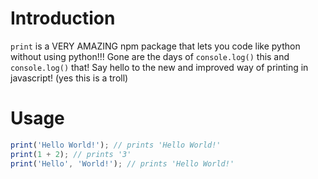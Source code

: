# Introduction
`print` is a VERY AMAZING npm package that lets you code like python without using python!!!
Gone are the days of `console.log()` this and `console.log()` that!
Say hello to the new and improved way of printing in javascript! (yes this is a troll)

# Usage
```js
print('Hello World!'); // prints 'Hello World!'
print(1 + 2); // prints '3'
print('Hello', 'World!'); // prints 'Hello World!'
```